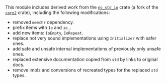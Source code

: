 This module includes derived work from the
[`no_std_io`](https://crates.io/crates/no_std_io/0.6.0) crate
(a fork of the [`core2`](https://crates.io/crates/core2/0.4.0) crate),
including the following modifications:

- removed `memchr` dependency.
- prefix items with `Io` and `io_`.
- add new items: `IoEmpty`, `IoRepeat`.
- replace not very sound implementations using `Initializer` with safer ones.
- add safe and unsafe internal implementations of previously only unsafe ones.
- replaced extensive documentation copied from `std` by links to original docs.
- remove impls and conversions of recreated types for the replaced `std` types.
